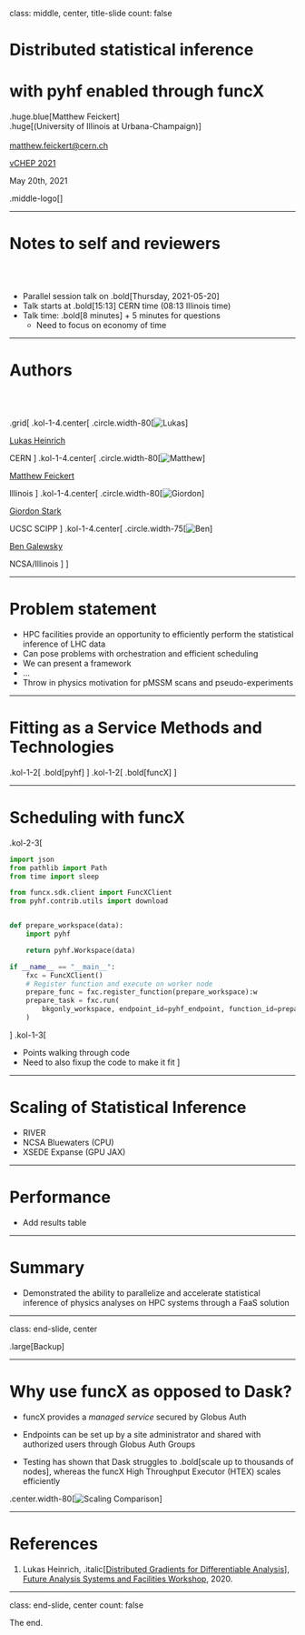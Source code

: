 class: middle, center, title-slide
count: false

# Distributed statistical inference
# with pyhf enabled through funcX

.huge.blue[Matthew Feickert]<br>
.huge[(University of Illinois at Urbana-Champaign)]
<br><br>
[matthew.feickert@cern.ch](mailto:matthew.feickert@cern.ch)

[vCHEP 2021](https://indico.cern.ch/event/948465/)

May 20th, 2021

.middle-logo[]

---
# Notes to self and reviewers

<br><br>

- Parallel session talk on .bold[Thursday, 2021-05-20]
- Talk starts at .bold[15:13] CERN time (08:13 Illinois time)
- Talk time: .bold[8 minutes] + 5 minutes for questions
   - Need to focus on economy of time

---
# Authors

<br><br>

.grid[
.kol-1-4.center[
.circle.width-80[![Lukas](figures/collaborators/heinrich.jpg)]

[Lukas Heinrich](https://github.com/lukasheinrich)

CERN
]
.kol-1-4.center[
.circle.width-80[![Matthew](https://avatars2.githubusercontent.com/u/5142394)]

[Matthew Feickert](https://www.matthewfeickert.com/)

Illinois
]
.kol-1-4.center[
.circle.width-80[![Giordon](figures/collaborators/stark.jpg)]

[Giordon Stark](https://github.com/kratsg)

UCSC SCIPP
]
.kol-1-4.center[
.circle.width-75[![Ben](https://avatars2.githubusercontent.com/u/8229875)]

[Ben Galewsky](https://bengalewsky.github.io/about/)

NCSA/Illinois
]
]

---
# Problem statement

- HPC facilities provide an opportunity to efficiently perform the statistical inference of LHC data
- Can pose problems with orchestration and efficient scheduling
- We can present a framework
- ...
- Throw in physics motivation for pMSSM scans and pseudo-experiments

---
# Fitting as a Service Methods and Technologies

.kol-1-2[
.bold[pyhf]
]
.kol-1-2[
.bold[funcX]
]

---
# Scheduling with funcX

.kol-2-3[
```python
import json
from pathlib import Path
from time import sleep

from funcx.sdk.client import FuncXClient
from pyhf.contrib.utils import download


def prepare_workspace(data):
    import pyhf

    return pyhf.Workspace(data)

if __name__ == "__main__":
    fxc = FuncXClient()
    # Register function and execute on worker node
    prepare_func = fxc.register_function(prepare_workspace):w
    prepare_task = fxc.run(
        bkgonly_workspace, endpoint_id=pyhf_endpoint, function_id=prepare_func
    )
```
]
.kol-1-3[
- Points walking through code
- Need to also fixup the code to make it fit
]

---
# Scaling of Statistical Inference

- RIVER
- NCSA Bluewaters (CPU)
- XSEDE Expanse (GPU JAX)

---
# Performance

- Add results table

---
# Summary

- Demonstrated the ability to parallelize and accelerate statistical inference of physics analyses on
HPC systems through a FaaS solution

---
class: end-slide, center

.large[Backup]

---
# Why use funcX as opposed to Dask?

- funcX provides a _managed service_ secured by Globus Auth

- Endpoints can be set up by a site administrator and shared with authorized users through Globus Auth Groups

- Testing has shown that Dask struggles to .bold[scale up to thousands of nodes], whereas the funcX High Throughput Executor (HTEX) scales efficiently

.center.width-80[![Scaling Comparison](https://parsl.readthedocs.io/en/stable/_images/strong-scaling.png)]

---
# References

1. Lukas Heinrich, .italic[[Distributed Gradients for Differentiable Analysis](https://indico.cern.ch/event/960587/contributions/4070325/)], [Future Analysis Systems and Facilities Workshop](https://indico.cern.ch/event/960587/), 2020.

---

class: end-slide, center
count: false

The end.
